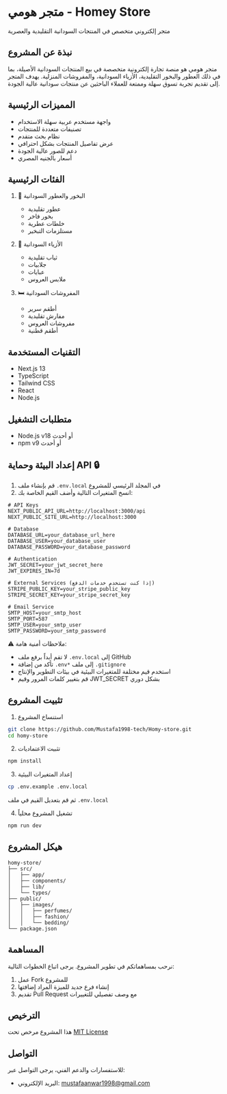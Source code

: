 # متجر هومي - Homey Store

متجر إلكتروني متخصص في المنتجات السودانية التقليدية والعصرية

## نبذة عن المشروع
متجر هومي هو منصة تجارة إلكترونية متخصصة في بيع المنتجات السودانية الأصيلة، بما في ذلك العطور والبخور التقليدية، الأزياء السودانية، والمفروشات المنزلية. يهدف المتجر إلى تقديم تجربة تسوق سهلة وممتعة للعملاء الباحثين عن منتجات سودانية عالية الجودة.

## المميزات الرئيسية
- واجهة مستخدم عربية سهلة الاستخدام
- تصنيفات متعددة للمنتجات
- نظام بحث متقدم
- عرض تفاصيل المنتجات بشكل احترافي
- دعم للصور عالية الجودة
- أسعار بالجنيه المصري

## الفئات الرئيسية
1. 🌺 البخور والعطور السودانية
   - عطور تقليدية
   - بخور فاخر
   - خلطات عطرية
   - مستلزمات التبخير

2. 👗 الأزياء السودانية
   - ثياب تقليدية
   - جلابيات
   - عبايات
   - ملابس العروس

3. 🛏️ المفروشات السودانية
   - أطقم سرير
   - مفارش تقليدية
   - مفروشات العروس
   - أطقم قطنية

## التقنيات المستخدمة
- Next.js 13
- TypeScript
- Tailwind CSS
- React
- Node.js

## متطلبات التشغيل
- Node.js v18 أو أحدث
- npm v9 أو أحدث

## إعداد البيئة وحماية API 🔒
1. قم بإنشاء ملف `.env.local` في المجلد الرئيسي للمشروع
2. انسخ المتغيرات التالية وأضف القيم الخاصة بك:
```env
# API Keys
NEXT_PUBLIC_API_URL=http://localhost:3000/api
NEXT_PUBLIC_SITE_URL=http://localhost:3000

# Database
DATABASE_URL=your_database_url_here
DATABASE_USER=your_database_user
DATABASE_PASSWORD=your_database_password

# Authentication
JWT_SECRET=your_jwt_secret_here
JWT_EXPIRES_IN=7d

# External Services (إذا كنت تستخدم خدمات الدفع)
STRIPE_PUBLIC_KEY=your_stripe_public_key
STRIPE_SECRET_KEY=your_stripe_secret_key

# Email Service
SMTP_HOST=your_smtp_host
SMTP_PORT=587
SMTP_USER=your_smtp_user
SMTP_PASSWORD=your_smtp_password
```

⚠️ ملاحظات أمنية هامة:
- لا تقم أبداً برفع ملف `.env.local` إلى GitHub
- تأكد من إضافة `.env*` إلى ملف `.gitignore`
- استخدم قيم مختلفة للمتغيرات البيئية في بيئات التطوير والإنتاج
- قم بتغيير كلمات المرور وقيم JWT_SECRET بشكل دوري

## تثبيت المشروع
1. استنساخ المشروع
```bash
git clone https://github.com/Mustafa1998-tech/Homy-store.git
cd homy-store
```

2. تثبيت الاعتماديات
```bash
npm install
```

3. إعداد المتغيرات البيئية
```bash
cp .env.example .env.local
```
ثم قم بتعديل القيم في ملف `.env.local`

4. تشغيل المشروع محلياً
```bash
npm run dev
```

## هيكل المشروع
```
homy-store/
├── src/
│   ├── app/
│   ├── components/
│   ├── lib/
│   └── types/
├── public/
│   ├── images/
│   │   ├── perfumes/
│   │   ├── fashion/
│   │   └── bedding/
└── package.json
```

## المساهمة
نرحب بمساهماتكم في تطوير المشروع. يرجى اتباع الخطوات التالية:
1. عمل Fork للمشروع
2. إنشاء فرع جديد للميزة المراد إضافتها
3. تقديم Pull Request مع وصف تفصيلي للتغييرات

## الترخيص
هذا المشروع مرخص تحت [MIT License](LICENSE)

## التواصل
للاستفسارات والدعم الفني، يرجى التواصل عبر:
- البريد الإلكتروني: mustafaanwar1998@gmail.com

